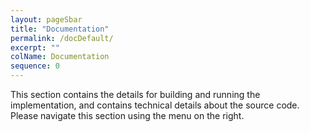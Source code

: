 ```yaml
---
layout: pageSbar
title: "Documentation"
permalink: /docDefault/
excerpt: ""
colName: Documentation
sequence: 0
---
```


This section contains the details for building and running the implementation, and contains technical details about the source code. Please navigate this section using the menu on the right.